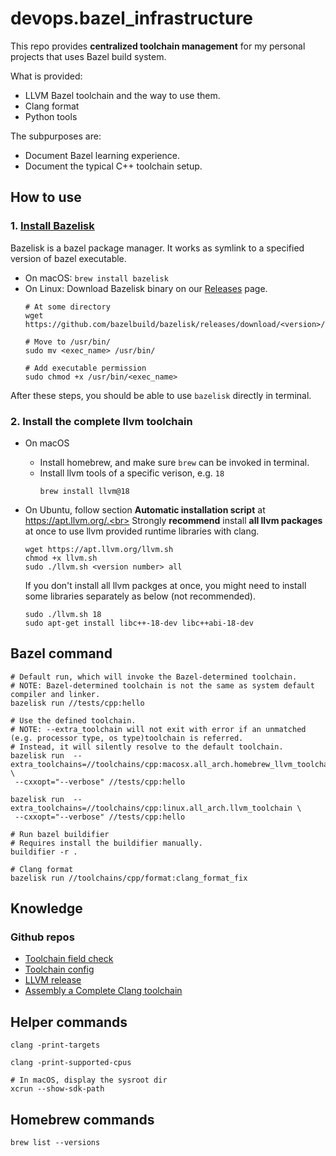 # devops.bazel_infrastructure
This repo provides **centralized toolchain management** for my personal projects that uses Bazel build system.

What is provided:
* LLVM Bazel toolchain and the way to use them.
* Clang format
* Python tools

The subpurposes are:
* Document Bazel learning experience.
* Document the typical C++ toolchain setup.

## How to use
### 1. [Install Bazelisk](https://github.com/bazelbuild/bazelisk?tab=readme-ov-file#installation)<br>
Bazelisk is a bazel package manager. It works as symlink to a specified version of bazel executable.
* On macOS: `brew install bazelisk`
* On Linux: Download Bazelisk binary on our [Releases](https://github.com/bazelbuild/bazelisk/releases) page.
    ```shell
    # At some directory
    wget https://github.com/bazelbuild/bazelisk/releases/download/<version>/<exec_name>

    # Move to /usr/bin/
    sudo mv <exec_name> /usr/bin/

    # Add executable permission
    sudo chmod +x /usr/bin/<exec_name>
    ```
After these steps, you should be able to use `bazelisk` directly in terminal.

### 2. Install the complete llvm toolchain
* On macOS
    * Install homebrew, and make sure `brew` can be invoked in terminal.
    * Install llvm tools of a specific verison, e.g. `18`
        ```shell
        brew install llvm@18
        ```
* On Ubuntu, follow section **Automatic installation script** at https://apt.llvm.org/.<br>
    Strongly **recommend** install **all llvm packages** at once to use llvm provided runtime libraries with clang.
    ```shell
    wget https://apt.llvm.org/llvm.sh
    chmod +x llvm.sh
    sudo ./llvm.sh <version number> all
    ```

  If you don't install all llvm packges at once, you might need to install some libraries separately as below (not recommended).
    ```shell
    sudo ./llvm.sh 18
    sudo apt-get install libc++-18-dev libc++abi-18-dev
    ```


## Bazel command
```shell
# Default run, which will invoke the Bazel-determined toolchain.
# NOTE: Bazel-determined toolchain is not the same as system default compiler and linker.
bazelisk run //tests/cpp:hello 

# Use the defined toolchain.
# NOTE: --extra_toolchain will not exit with error if an unmatched (e.g. processor type, os type)toolchain is referred.
# Instead, it will silently resolve to the default toolchain.
bazelisk run  --extra_toolchains=//toolchains/cpp:macosx.all_arch.homebrew_llvm_toolchain \
 --cxxopt="--verbose" //tests/cpp:hello

bazelisk run  --extra_toolchains=//toolchains/cpp:linux.all_arch.llvm_toolchain \
 --cxxopt="--verbose" //tests/cpp:hello

# Run bazel buildifier
# Requires install the buildifier manually.
buildifier -r .

# Clang format
bazelisk run //toolchains/cpp/format:clang_format_fix
```

## Knowledge
### Github repos
* [Toolchain field check](https://github.com/bazelbuild/bazel/blob/master/src/main/starlark/builtins_bzl/common/cc/cc_toolchain_provider_helper.bzl#L33)
* [Toolchain config](https://cs.opensource.google/bazel/bazel/+/master:tools/cpp/unix_cc_toolchain_config.bzl;l=1509)
* [LLVM release](https://github.com/llvm/llvm-project/releases)
* [Assembly a Complete Clang toolchain](https://clang.llvm.org/docs/Toolchain.html#language-frontends-for-other-languages)

## Helper commands
```shell
clang -print-targets

clang -print-supported-cpus

# In macOS, display the sysroot dir
xcrun --show-sdk-path
```

## Homebrew commands
```shell
brew list --versions
```
